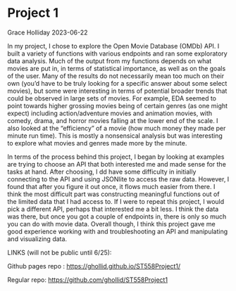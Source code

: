 Project 1
================
Grace Holliday
2023-06-22

In my project, I chose to explore the Open Movie Database (OMDb) API. I built a variety of functions with various endpoints and ran some exploratory data analysis. Much of the output from my functions depends on what movies are put in, in terms of statistical importance, as well as on the goals of the user.
Many of the results do not necessarily mean too much on their own (you’d have to be truly looking for a specific answer about some select movies), but some were interesting in terms of potential broader trends that could be observed in large sets of movies. For example, EDA seemed to point towards higher grossing movies being of certain genres (as one might expect) including action/adventure movies and animation movies, with comedy, drama, and horror movies falling at the lower end of the scale. I also looked at the “efficiency” of a movie (how much money they made per minute run time). This is mostly a nonsensical analysis but was interesting to explore what movies and genres made more by the minute.

In terms of the process behind this project, I began by looking at examples are trying to choose an API that both interested me and made sense for the tasks at hand. After choosing, I dd have some difficulty in initially connecting to the API and using JSONlite to access the raw data. However, I found that after you figure it out once, it flows much easier from there. I think the most difficult part was constructing meaningful functions out of the limited data that I had access to. If I were to repeat this project, I would pick a different API, perhaps that interested me a bit less. I think the data was there, but once you got a couple of endpoints in, there is only so much you can do with movie data. Overall though, I think this project gave me good experience working with and troubleshooting an API and manipulating and visualizing data.

LINKS (will not be public until 6/25):

Github pages repo : https://ghollid.github.io/ST558Project1/

Regular repo: https://github.com/ghollid/ST558Project1
